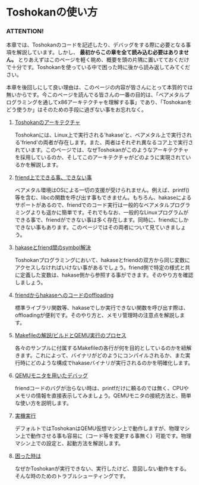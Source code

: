 # Toshokanの使い方

### ATTENTION!

本章では、Toshokanのコードを記述したり、デバッグをする際に必要となる事項を解説しています。しかし、 **最初からこの章を全て読み込む必要はありません。** とりあえずはこのページを軽く眺め、概要を頭の片隅に置いてておくだけで十分です。Toshokanを使っている中で困った時に後から読み返してみてください。

本章を後回しにして良い理由は、このページの内容が皆さんにとって本質的では無いからです。今このページを読んでる皆さんの一番の目的は、「ベアメタルプログラミングを通してx86アーキテクチャを理解する事」であり、「Toshokanをどう使うか」はそのための手段に過ぎない事をお忘れなく。


1. [Toshokanのアーキテクチャ](./architecture/)

    Toshokanには、Linux上で実行される'hakase'と、ベアメタル上で実行される'friend'の両者が存在します。また、両者はそれぞれ異なるコア上で実行されています。このページでは、なぜToshokanがこのようなアーキテクチャを採用しているのか、そしてこのアーキテクチャがどのように実現されているかを解説します。

1. [friend上でできる事、できない事](./friend/)

    ベアメタル環境はOSによる一切の支援が受けられません。例えば、printf()等を含む、libcの関数を呼び出す事もできません。もちろん、hakaseによるサポートがあるので、friendでのコード実行は一般的なベアメタルプログラミングよりも遥かに簡単です。それでもなお、一般的なLinuxプログラムができる事で、friendができない事は多く存在します。同時に、friendにしかできない事もあります。このページではその両者について見ていきましょう。

1. [hakaseとfriend間のsymbol解決](./symbol_resolution/)

    Toshokanプログラミングにおいて、hakaseとfriendの双方から同じ変数にアクセスしなければいけない事があるでしょう。friend側で特定の様式と共に定義した変数は、hakase側から参照する事ができます。そのやり方を確認しましょう。

1. [friendからhakaseへのコードのoffloading](./offloading/)

   標準ライブラリ関数等、hakaseでしか実行できない関数を呼び出す際は、offloadingが便利です。そのやり方と、メモリ管理時の注意点を解説します。

1. [Makefileの解説/ビルドとQEMU実行のプロセス](./makefile/)

   各々のサンプルに付属するMakefileの各行が何を目的としているのかを紐解きます。これによって、バイナリがどのようにコンパイルされるか、また実行時にどのような構成でhakaseバイナリが実行されるのかを明確化します。

1. [QEMUモニタを用いたデバッグ](./monitor/)

   friendコードのバグが治らない時は、printfだけに頼るのでは無く、CPUやメモリの情報を直接表示してみましょう。QEMUモニタの接続方法と、簡単な使い方を説明します。

1. [実機実行](./physical_machine/)

   デフォルトではToshokanはQEMU仮想マシン上で動作しますが、物理マシン上で動作させる事も容易に（コード等を変更する事無く）可能です。物理マシン上での設定と、起動方法を解説します。

1. [困った時は](./q_and_a/)

   なぜかToshokanが実行できない、実行したけど、意図しない動作をする。そんな時のためのトラブルシューティングです。

<!--
1. hakaseの活用例

    hakaseは、一般的に高い技術が必要とされるベアメタルプログラミングを極限まで平易にしてくれる物です。皆さんがhakaseを用いて具体的にどのような事ができるか見てみましょう。
-->